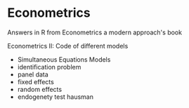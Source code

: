 # Econometrics

Answers in R from Econometrics a modern approach's book

Econometrics II: Code of different models 
- Simultaneous Equations Models
- identification problem
- panel data
- fixed effects
- random effects
- endogenety test hausman
